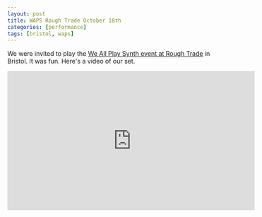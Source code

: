 ```yaml
---
layout: post
title: WAPS Rough Trade October 18th
categories: [performance]
tags: [bristol, waps]
---
```

We were invited to play the [We All Play Synth event at Rough Trade](https://www.facebook.com/events/2363948233713095/) in Bristol. It was fun. Here's a video of our set.

<iframe width="560" height="315" src="https://www.youtube.com/embed/vRErcJM8UtE" frameborder="0" allow="accelerometer; autoplay; encrypted-media; gyroscope; picture-in-picture" allowfullscreen></iframe>
